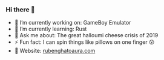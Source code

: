 ### Hi there 👋

- 🔭 I’m currently working on: GameBoy Emulator
- 🌱 I’m currently learning: Rust
- 💬 Ask me about: The great halloumi cheese crisis of 2019
- ⚡ Fun fact: I can spin things like pillows on one finger 😲
- 📝 Website: [rubenghatoaura.com](https://rubenghatoaura.com)

<!---![Top Langs](https://github-readme-stats.vercel.app/api/top-langs/?username=RubenG123) -->

